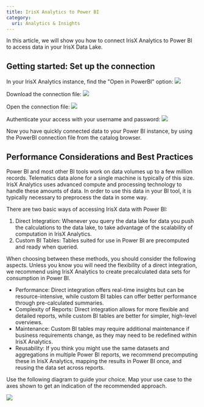 ```yaml
---
title: IrisX Analytics to Power BI
category:
  uri: Analytics & Insights
---
```


In this article, we will show you how to connect IrisX Analytics to Power BI to access data in your IrisX Data Lake.

## Getting started: Set up the connection

In your IrisX Analytics instance, find the "Open in PowerBI" option:
![](https://cdn.statically.io/gh/trackunit/developer-hub/master/guides/analytics/Find+the+open+in+Power+BI+option.png)

Download the connection file:
![](https://cdn.statically.io/gh/trackunit/developer-hub/master/guides/analytics/Download+connection+file.png)

Open the connection file:
![](https://cdn.statically.io/gh/trackunit/developer-hub/master/guides/analytics/Open+the+connection+file.png)

Authenticate your access with your username and password:
![](https://cdn.statically.io/gh/trackunit/developer-hub/master/guides/analytics/Type+in+username+and+password.png)

Now you have quickly connected data to your Power BI instance, by using the PowerBI connection file from the catalog browser.

## Performance Considerations and Best Practices

Power BI and most other BI tools work on data volumes up to a few million records. Telematics data alone for a single machine is typically of this size. IrisX Analytics uses advanced compute and processing technology to handle these amounts of data. In order to use this data in your BI tool, it is typically necessary to preprocess the data in some way.

There are two basic ways of accessing IrisX data with Power BI:

1. Direct Integration: Whenever you query the data lake for data you push the calculations to the data lake, to take advantage of the scalability of computation in IrisX Analytics.
2. Custom BI Tables: Tables suited for use in Power BI are precomputed and ready when queried.


When choosing between these methods, you should consider the following aspects. Unless you know you will need the flexibility of a direct integration, we recommend using IrisX Analytics to create precalculated data sets for consumption in Power BI.


- Performance: Direct integration offers real-time insights but can be resource-intensive, while custom BI tables can offer better performance through pre-calculated summaries.
- Complexity of Reports: Direct integration allows for more flexible and detailed reports, while custom BI tables are better for simpler, high-level overviews.
- Maintenance: Custom BI tables may require additional maintenance if business requirements change, as they may need to be redefined within IrisX Analytics.
- Reusability: If you think you might use the same datasets and aggregations in multiple Power BI reports, we recommend precomputing these in IrisX Analytics, mapping the results in Power BI once, and reusing the data set across reports.

Use the following diagram to guide your choice. Map your use case to the axes shown to get an indication of the recommended approach.

![](https://cdn.statically.io/gh/trackunit/developer-hub/master/guides/analytics/diagram.png)
